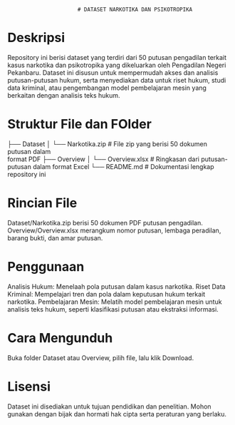                           # DATASET NARKOTIKA DAN PSIKOTROPIKA

# Deskripsi

Repository ini berisi dataset yang terdiri dari 50 putusan pengadilan terkait kasus narkotika dan psikotropika yang dikeluarkan oleh Pengadilan Negeri Pekanbaru. Dataset ini disusun untuk mempermudah akses dan analisis putusan-putusan hukum, serta menyediakan data untuk riset hukum, studi data kriminal, atau pengembangan model pembelajaran mesin yang berkaitan dengan analisis teks hukum.

# Struktur File dan FOlder

├── Dataset
│   └── Narkotika.zip      # File zip yang berisi 50 dokumen putusan dalam   
                             format PDF
├── Overview
│   └── Overview.xlsx      # Ringkasan dari putusan-putusan dalam format Excel
└── README.md              # Dokumentasi lengkap repository ini


# Rincian File

Dataset/Narkotika.zip berisi 50 dokumen PDF putusan pengadilan.
Overview/Overview.xlsx merangkum nomor putusan, lembaga peradilan, barang bukti, dan amar putusan.

# Penggunaan 

Analisis Hukum: Menelaah pola putusan dalam kasus narkotika.
Riset Data Kriminal: Mempelajari tren dan pola dalam keputusan hukum terkait narkotika.
Pembelajaran Mesin: Melatih model pembelajaran mesin untuk analisis teks hukum, seperti klasifikasi putusan atau ekstraksi informasi.

# Cara Mengunduh 

Buka folder Dataset atau Overview, pilih file, lalu klik Download.

# Lisensi

Dataset ini disediakan untuk tujuan pendidikan dan penelitian. Mohon gunakan dengan bijak dan hormati hak cipta serta peraturan yang berlaku.


